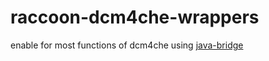 # raccoon-dcm4che-wrappers
enable for most functions of dcm4che using [java-bridge](https://www.npmjs.com/package/java-bridge)
